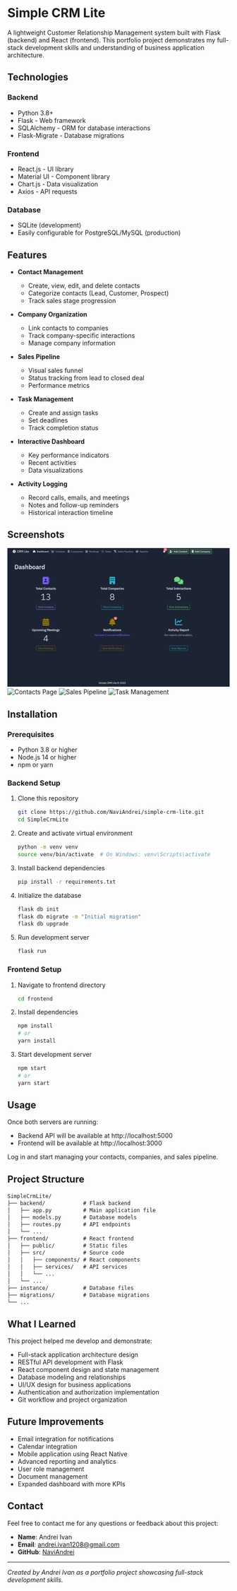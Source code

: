 # Simple CRM Lite

A lightweight Customer Relationship Management system built with Flask (backend) and React (frontend). This portfolio project demonstrates my full-stack development skills and understanding of business application architecture.

## Technologies

### Backend
- Python 3.8+
- Flask - Web framework
- SQLAlchemy - ORM for database interactions
- Flask-Migrate - Database migrations

### Frontend
- React.js - UI library
- Material UI - Component library
- Chart.js - Data visualization
- Axios - API requests

### Database
- SQLite (development)
- Easily configurable for PostgreSQL/MySQL (production)

## Features

- **Contact Management**
  - Create, view, edit, and delete contacts
  - Categorize contacts (Lead, Customer, Prospect)
  - Track sales stage progression

- **Company Organization**
  - Link contacts to companies
  - Track company-specific interactions
  - Manage company information

- **Sales Pipeline**
  - Visual sales funnel
  - Status tracking from lead to closed deal
  - Performance metrics

- **Task Management**
  - Create and assign tasks
  - Set deadlines
  - Track completion status

- **Interactive Dashboard**
  - Key performance indicators
  - Recent activities
  - Data visualizations

- **Activity Logging**
  - Record calls, emails, and meetings
  - Notes and follow-up reminders
  - Historical interaction timeline

## Screenshots

![Dashboard](screenshots/dashboard.png)
![Contacts Page](screenshots/contacts.png)
![Sales Pipeline](screenshots/pipeline.png)
![Task Management](screenshots/tasks.png)

## Installation

### Prerequisites
- Python 3.8 or higher
- Node.js 14 or higher
- npm or yarn

### Backend Setup
1. Clone this repository
   ```bash
   git clone https://github.com/NaviAndrei/simple-crm-lite.git
   cd SimpleCrmLite
   ```

2. Create and activate virtual environment
   ```bash
   python -m venv venv
   source venv/bin/activate  # On Windows: venv\Scripts\activate
   ```

3. Install backend dependencies
   ```bash
   pip install -r requirements.txt
   ```

4. Initialize the database
   ```bash
   flask db init
   flask db migrate -m "Initial migration"
   flask db upgrade
   ```

5. Run development server
   ```bash
   flask run
   ```

### Frontend Setup
1. Navigate to frontend directory
   ```bash
   cd frontend
   ```

2. Install dependencies
   ```bash
   npm install
   # or
   yarn install
   ```

3. Start development server
   ```bash
   npm start
   # or
   yarn start
   ```

## Usage

Once both servers are running:
- Backend API will be available at http://localhost:5000
- Frontend will be available at http://localhost:3000

Log in and start managing your contacts, companies, and sales pipeline.

## Project Structure

```
SimpleCrmLite/
├── backend/            # Flask backend
│   ├── app.py          # Main application file
│   ├── models.py       # Database models
│   ├── routes.py       # API endpoints
│   └── ...
├── frontend/           # React frontend
│   ├── public/         # Static files
│   ├── src/            # Source code
│   │   ├── components/ # React components
│   │   ├── services/   # API services
│   │   └── ...
│   └── ...
├── instance/           # Database files
├── migrations/         # Database migrations
└── ...
```

## What I Learned

This project helped me develop and demonstrate:

- Full-stack application architecture design
- RESTful API development with Flask
- React component design and state management
- Database modeling and relationships
- UI/UX design for business applications
- Authentication and authorization implementation
- Git workflow and project organization

## Future Improvements

- Email integration for notifications
- Calendar integration
- Mobile application using React Native
- Advanced reporting and analytics
- User role management
- Document management
- Expanded dashboard with more KPIs

## Contact

Feel free to contact me for any questions or feedback about this project:

- **Name**: Andrei Ivan
- **Email**: andrei.ivan1208@gmail.com
- **GitHub**: [NaviAndrei](https://github.com/NaviAndrei)

---

*Created by Andrei Ivan as a portfolio project showcasing full-stack development skills.* 
